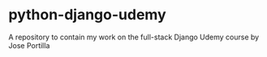 # python-django-udemy
A repository to contain my work on the full-stack Django Udemy course by Jose Portilla

